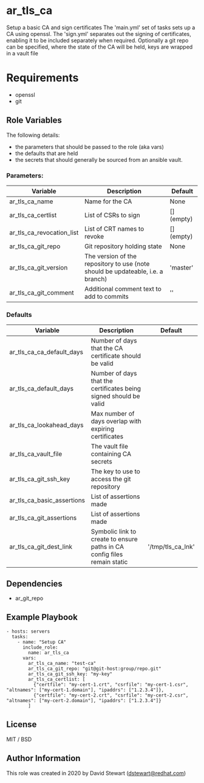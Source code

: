 # ar_tls_ca

Setup a basic CA and sign certificates
The 'main.yml' set of tasks sets up a CA using openssl.
The 'sign.yml' separates out the signing of certificates, enabling it to be included
separately when required.
Optionally a git repo can be specified, where the state of the CA will 
be held, keys are wrapped in a vault file

# Requirements

- openssl
- git

## Role Variables
The following details:
- the parameters that should be passed to the role (aka vars)
- the defaults that are held
- the secrets that should generally be sourced from an ansible vault.

### Parameters:
| Variable                  | Description                                                                     | Default    |
| --------                  | -----------                                                                     | -------    |
| ar_tls_ca_name            | Name for the CA                                                                 | None       |
| ar_tls_ca_certlist        | List of CSRs to sign                                                            | [] (empty) |
| ar_tls_ca_revocation_list | List of CRT names to revoke                                                     | [] (empty) |
| ar_tls_ca_git_repo        | Git repository holding state                                                    | None       |
| ar_tls_ca_git_version     | The version of the repository to use (note should be updateable, i.e. a branch) | 'master'   |
| ar_tls_ca_git_comment     | Additional comment text to add to commits                                       | ''         |


### Defaults
| Variable                   | Description                                                              | Default           |
| --------                   | -----------                                                              | -------           |
| ar_tls_ca_ca_default_days  | Number of days that the CA certificate should be valid                   |                   |
| ar_tls_ca_default_days     | Number of days that the certificates being signed should be valid        |                   |
| ar_tls_ca_lookahead_days   | Max number of days overlap with expiring certificates                    |                   |
| ar_tls_ca_vault_file       | The vault file containing CA secrets                                     |                   |
| ar_tls_ca_git_ssh_key      | The key to use to access the git repository                              |                   |
| ar_tls_ca_basic_assertions | List of assertions made                                                  |                   |
| ar_tls_ca_git_assertions   | List of assertions made                                                  |                   |
| ar_tls_ca_git_dest_link    | Symbolic link to create to ensure paths in CA config files remain static | '/tmp/tls_ca_lnk' |

## Dependencies

- ar_git_repo

## Example Playbook

    - hosts: servers
      tasks:
        - name: "Setup CA"
          include_role:
            name: ar_tls_ca
          vars:
            ar_tls_ca_name: "test-ca"
            ar_tls_ca_git_repo: "git@git-host:group/repo.git"
            ar_tls_ca_git_ssh_key: "my-key"
            ar_tls_ca_certlist: [
              {"certfile": "my-cert-1.crt", "csrfile": "my-cert-1.csr", "altnames": ["my-cert-1.domain"], "ipaddrs": ["1.2.3.4"]},
              {"certfile": "my-cert-2.crt", "csrfile": "my-cert-2.csr", "altnames": ["my-cert-2.domain"], "ipaddrs": ["1.2.3.4"]}
            ]


## License

MIT / BSD

## Author Information

This role was created in 2020 by David Stewart (dstewart@redhat.com)
